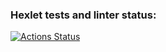 ### Hexlet tests and linter status:
[![Actions Status](https://github.com/Asmanter/python-project-49/workflows/hexlet-check/badge.svg)](https://github.com/Asmanter/python-project-49/actions)